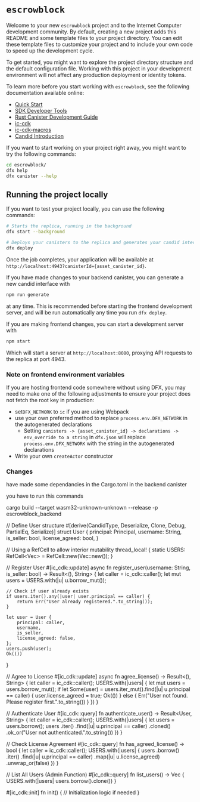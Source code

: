 # `escrowblock`

Welcome to your new `escrowblock` project and to the Internet Computer development community. By default, creating a new project adds this README and some template files to your project directory. You can edit these template files to customize your project and to include your own code to speed up the development cycle.

To get started, you might want to explore the project directory structure and the default configuration file. Working with this project in your development environment will not affect any production deployment or identity tokens.

To learn more before you start working with `escrowblock`, see the following documentation available online:

- [Quick Start](https://internetcomputer.org/docs/current/developer-docs/setup/deploy-locally)
- [SDK Developer Tools](https://internetcomputer.org/docs/current/developer-docs/setup/install)
- [Rust Canister Development Guide](https://internetcomputer.org/docs/current/developer-docs/backend/rust/)
- [ic-cdk](https://docs.rs/ic-cdk)
- [ic-cdk-macros](https://docs.rs/ic-cdk-macros)
- [Candid Introduction](https://internetcomputer.org/docs/current/developer-docs/backend/candid/)

If you want to start working on your project right away, you might want to try the following commands:

```bash
cd escrowblock/
dfx help
dfx canister --help
```

## Running the project locally

If you want to test your project locally, you can use the following commands:

```bash
# Starts the replica, running in the background
dfx start --background

# Deploys your canisters to the replica and generates your candid interface
dfx deploy
```

Once the job completes, your application will be available at `http://localhost:4943?canisterId={asset_canister_id}`.

If you have made changes to your backend canister, you can generate a new candid interface with

```bash
npm run generate
```

at any time. This is recommended before starting the frontend development server, and will be run automatically any time you run `dfx deploy`.

If you are making frontend changes, you can start a development server with

```bash
npm start
```

Which will start a server at `http://localhost:8080`, proxying API requests to the replica at port 4943.

### Note on frontend environment variables

If you are hosting frontend code somewhere without using DFX, you may need to make one of the following adjustments to ensure your project does not fetch the root key in production:

- set`DFX_NETWORK` to `ic` if you are using Webpack
- use your own preferred method to replace `process.env.DFX_NETWORK` in the autogenerated declarations
  - Setting `canisters -> {asset_canister_id} -> declarations -> env_override to a string` in `dfx.json` will replace `process.env.DFX_NETWORK` with the string in the autogenerated declarations
- Write your own `createActor` constructor


### Changes 

have made some dependancies in the Cargo.toml in the backend canister

you have to run this commands 

cargo build --target wasm32-unknown-unknown --release -p escrowblock_backend




// Define User structure
#[derive(CandidType, Deserialize, Clone, Debug, PartialEq, Serialize)]
struct User {
    principal: Principal,
    username: String,
    is_seller: bool,
    license_agreed: bool,
}

// Using a RefCell to allow interior mutability
thread_local! {
    static USERS: RefCell<Vec<User>> = RefCell::new(Vec::new());
}

// Register User
#[ic_cdk::update]
async fn register_user(username: String, is_seller: bool) -> Result<(), String> {
    let caller = ic_cdk::caller();
    let mut users = USERS.with(|u| u.borrow_mut());

    // Check if user already exists
    if users.iter().any(|user| user.principal == caller) {
        return Err("User already registered.".to_string());
    }

    let user = User {
        principal: caller,
        username,
        is_seller,
        license_agreed: false,
    };
    users.push(user);
    Ok(())
}

// Agree to License
#[ic_cdk::update]
async fn agree_license() -> Result<(), String> {
    let caller = ic_cdk::caller();
    USERS.with(|users| {
        let mut users = users.borrow_mut();
        if let Some(user) = users.iter_mut().find(|u| u.principal == caller) {
            user.license_agreed = true;
            Ok(())
        } else {
            Err("User not found. Please register first.".to_string())
        }
    })
}

// Authenticate User
#[ic_cdk::query]
fn authenticate_user() -> Result<User, String> {
    let caller = ic_cdk::caller();
    USERS.with(|users| {
        let users = users.borrow();
        users
            .iter()
            .find(|u| u.principal == caller)
            .cloned()
            .ok_or("User not authenticated.".to_string())
    })
}

// Check License Agreement
#[ic_cdk::query]
fn has_agreed_license() -> bool {
    let caller = ic_cdk::caller();
    USERS.with(|users| {
        users
            .borrow()
            .iter()
            .find(|u| u.principal == caller)
            .map(|u| u.license_agreed)
            .unwrap_or(false)
    })
}

// List All Users (Admin Function)
#[ic_cdk::query]
fn list_users() -> Vec<User> {
    USERS.with(|users| users.borrow().clone())
}

#[ic_cdk::init]
fn init() {
    // Initialization logic if needed
}
